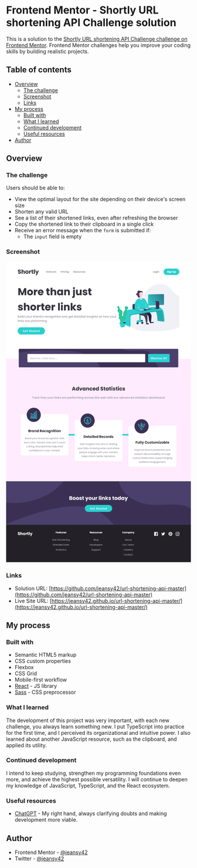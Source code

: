 # Frontend Mentor - Shortly URL shortening API Challenge solution

This is a solution to the [Shortly URL shortening API Challenge challenge on Frontend Mentor](https://www.frontendmentor.io/challenges/url-shortening-api-landing-page-2ce3ob-G). Frontend Mentor challenges help you improve your coding skills by building realistic projects.

## Table of contents

- [Overview](#overview)
  - [The challenge](#the-challenge)
  - [Screenshot](#screenshot)
  - [Links](#links)
- [My process](#my-process)
  - [Built with](#built-with)
  - [What I learned](#what-i-learned)
  - [Continued development](#continued-development)
  - [Useful resources](#useful-resources)
- [Author](#author)

## Overview

### The challenge

Users should be able to:

- View the optimal layout for the site depending on their device's screen size
- Shorten any valid URL
- See a list of their shortened links, even after refreshing the browser
- Copy the shortened link to their clipboard in a single click
- Receive an error message when the `form` is submitted if:
  - The `input` field is empty

### Screenshot

![](./screenshot.png)

### Links

- Solution URL: [https://github.com/jeansy42/url-shortening-api-master](https://github.com/jeansy42/url-shortening-api-master)
- Live Site URL: [https://jeansy42.github.io/url-shortening-api-master/](https://jeansy42.github.io/url-shortening-api-master/)

## My process

### Built with

- Semantic HTML5 markup
- CSS custom properties
- Flexbox
- CSS Grid
- Mobile-first workflow
- [React](https://reactjs.org/) - JS library
- [Sass](https://sass-lang.com/) - CSS preprocessor

### What I learned

The development of this project was very important, with each new challenge, you always learn something new. I put TypeScript into practice for the first time, and I perceived its organizational and intuitive power. I also learned about another JavaScript resource, such as the clipboard, and applied its utility.

### Continued development

I intend to keep studying, strengthen my programming foundations even more, and achieve the highest possible versatility. I will continue to deepen my knowledge of JavaScript, TypeScript, and the React ecosystem.

### Useful resources

- [ChatGPT](https://chat.openai.com/) - My right hand, always clarifying doubts and making development more viable.

## Author

- Frontend Mentor - [@jeansy42](https://www.frontendmentor.io/profile/jeansy42)
- Twitter - [@jeansy42](https://www.twitter.com/jeansy42)
